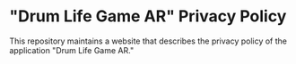 # "Drum Life Game AR" Privacy Policy
This repository maintains a website that describes the privacy policy of the application "Drum Life Game AR."
